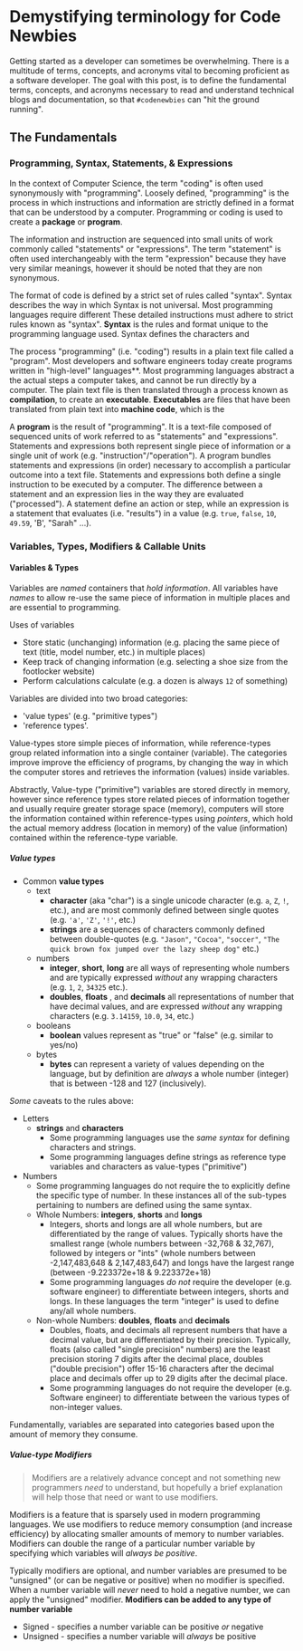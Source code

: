 # Demystifying terminology for Code Newbies

Getting started as a developer can sometimes be overwhelming. There is a multitude of terms, concepts, and acronyms vital to becoming proficient as a software developer. The goal with this post, is to define the fundamental terms, concepts, and acronyms necessary to read and understand technical blogs and documentation, so that `#codenewbies` can "hit the ground running". 

## The Fundamentals 

### Programming, Syntax, Statements, & Expressions

In the context of Computer Science, the term "coding" is often used synonymously with "programming". Loosely defined, "programming" is the process in which instructions and information are strictly defined in a format that can be understood by a computer. Programming or coding is used to create a **package** or **program**. 

The information and instruction are sequenced into small units of work commonly called "statements" or "expressions". The term "statement" is often used interchangeably with the term "expression" because they have very similar meanings, however it should be noted that they are non synonymous.

The format of code is defined by a strict set of rules called "syntax". Syntax describes the way in which Syntax is not universal. Most programming languages require different These detailed instructions must adhere to strict rules known as "syntax". **Syntax** is the rules and format unique to the programming language used. Syntax defines the characters and 

The process "programming" (i.e. "coding") results in a plain text file called a "program". Most developers and software engineers today create programs written in "high-level" languages**. Most programming languages abstract a the actual steps a computer takes, and cannot be run directly by a computer. The plain text file is then translated through a process known as **compilation**, to create an **executable**. **Executables** are files that have been translated from plain text into **machine code**, which is the 

A **program** is the result of "programming". It is a text-file composed of sequenced units of work referred to as "statements" and "expressions". Statements and expressions both represent single piece of information or a single unit of work (e.g. "instruction"/"operation"). A program bundles  statements and expressions (in order) necessary to accomplish a particular outcome into a text file. Statements and expressions both define a single instruction to be executed by a computer. The difference between a statement and an expression lies in the way they are evaluated ("processed"). A statement define an action or step, while an expression is a statement that evaluates (i.e. "results") in a value (e.g. `true`, `false`, `10`, `49.59`, 'B', "Sarah" ...). 

### Variables, Types, Modifiers & Callable Units 

#### Variables & Types 

Variables are _named_ containers that _hold information_. All variables have _names_ to allow re-use the same piece of information in multiple places and are essential to programming. 

Uses of variables 
* Store static (unchanging) information (e.g. placing the same piece of text (title, model number, etc.) in multiple places)
* Keep track of changing information (e.g. selecting a shoe size from the footlocker website)  
* Perform calculations calculate (e.g. a dozen is always `12` of something)

Variables are divided into two broad categories: 
* 'value types' (e.g. "primitive types") 
* 'reference types'. 

Value-types store simple pieces of information, while reference-types group related information into a single container (variable). The categories improve improve the efficiency of programs, by changing the way in which the computer stores and retrieves the information (values) inside variables. 

Abstractly, Value-type ("primitive") variables are stored directly in memory, however since reference types store related pieces of information together and usually require greater storage space (memory), computers will store the information contained within reference-types using _pointers_, which hold the actual memory address (location in memory) of the value (information) contained within the reference-type variable.

##### Value types 

* Common **value types**
    * text
        * **character** (aka "char") is a single unicode character (e.g. `a`, `Z`, `!`, etc.), and are most commonly defined between single quotes (e.g. `'a'`, `'Z'`, `'!'`, etc.)
        * **strings** are a sequences of characters commonly defined between double-quotes (e.g. `"Jason"`, `"Cocoa"`, `"soccer"`, `"The quick brown fox jumped over the lazy sheep dog"` etc.)
    * numbers 
        * **integer**, **short**, **long** are all ways of representing whole numbers and are typically expressed _without_ any wrapping characters (e.g. `1`, `2`, `34325` etc.).
        * **doubles**, **floats** , and **decimals** all representations of number that have decimal values, and are expressed _without_ any wrapping characters (e.g. `3.14159`, `10.0`, `34`, etc.)
    * booleans
        * **boolean** values represent as "true" or "false" (e.g. similar to yes/no)
    * bytes
        * **bytes** can represent a variety of values depending on the language, but by definition are _always_ a whole number (integer) that is between -128 and 127 (inclusively). 


_Some_ caveats to the rules above:
* Letters
    * **strings** and **characters** 
        * Some programming languages use the _same syntax_ for defining characters and strings. 
        * Some programming languages define strings as reference type variables and characters as value-types ("primitive") 
* Numbers 
    * Some programming languages do not require the to explicitly define the specific type of number. In these instances all of the sub-types pertaining to numbers are defined using the same syntax. 
    * Whole Numbers: **integers**, **shorts** and **longs** 
        * Integers, shorts and longs are all whole numbers, but are differentiated by the range of values. Typically shorts have the smallest range (whole numbers between -32,768 & 32,767), followed by integers or "ints" (whole numbers between -2,147,483,648 & 2,147,483,647) and longs have the largest range (between -9.223372e+18 & 9.223372e+18)
        * Some programming languages _do not_ require the developer (e.g. software engineer) to differentiate between integers, shorts and longs. In these languages the term "integer" is used to define any/all whole numbers.  
    * Non-whole Numbers: **doubles**, **floats** and **decimals** 
        * Doubles, floats, and decimals all represent numbers that have a decimal value, but are differentiated by their precision. Typically, floats (also called "single precision" numbers) are the least precision storing 7 digits after the decimal place, doubles ("double precision") offer 15-16 characters after the decimal place and decimals offer up to 29 digits after the decimal place. 
        * Some programming languages do not require the developer (e.g. Software engineer) to differentiate between the various types of non-integer values.

Fundamentally, variables are separated into categories based upon the amount of memory they consume. 

##### Value-type Modifiers 

> Modifiers are a relatively advance concept and not something new programmers _need_ to understand, but hopefully a brief explanation will help those that need or want to use modifiers.  

Modifiers is a feature that is sparsely used in modern programming languages. We use modifiers to reduce memory consumption (and increase efficiency) by allocating smaller amounts of memory to number variables. Modifiers can double the range of a particular number variable by specifying which variables will _always be positive_. 

Typically modifiers are optional, and number variables are presumed to be "unsigned" (or can be negative or positive) when no modifier is specified. When a number variable will _never_ need to hold a negative number, we can apply the "unsigned" modifier. **Modifiers can be added to any type of number variable** 

* Signed - specifies a number variable can be positive _or_ negative 
* Unsigned - specifies a number variable will _always_ be positive 
